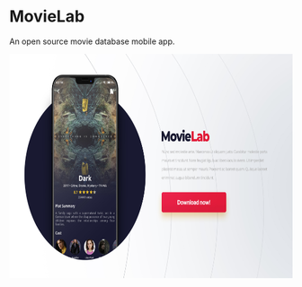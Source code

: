 # MovieLab

An open source movie database mobile app. 

<p float="center">
    <img src="./screenshots/mockups/MovieLab_mockup.jpg" height="400" />
  &ensp;
</p>